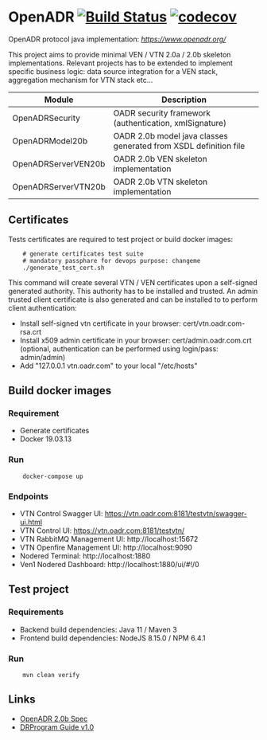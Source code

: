 # OpenADR  [![Build Status](https://travis-ci.org/avob/OpenADR.svg?branch=master)](https://travis-ci.org/avob/OpenADR)  [![codecov](https://codecov.io/gh/avob/OpenADR/branch/master/graph/badge.svg)](https://codecov.io/gh/avob/OpenADR)


OpenADR protocol java implementation: *https://www.openadr.org/*

This project aims to provide minimal VEN / VTN 2.0a / 2.0b skeleton implementations. Relevant projects has to be extended to implement specific business logic: data source integration for a VEN stack, aggregation mechanism for VTN stack etc...

Module | Description
------------- | ------------- 
OpenADRSecurity | OADR security framework (authentication, xmlSignature)
OpenADRModel20b | OADR 2.0b model java classes generated from XSDL definition file
OpenADRServerVEN20b | OADR 2.0b VEN skeleton implementation
OpenADRServerVTN20b | OADR 2.0b VTN skeleton implementation

## Certificates

Tests certificates are required to test project or build docker images:
```shell
	# generate certificates test suite
	# mandatory passphare for devops purpose: changeme
	./generate_test_cert.sh
```

This command will create several VTN / VEN certificates upon a self-signed generated authority. This authority has to be installed and trusted. An admin trusted client certificate is also generated and can be installed to to perform client authentication:

- Install self-signed vtn certificate in your browser: cert/vtn.oadr.com-rsa.crt
- Install x509 admin certificate in your browser: cert/admin.oadr.com.crt (optional, authentication can be performed using login/pass: admin/admin)
- Add "127.0.0.1 vtn.oadr.com" to your local "/etc/hosts"

## Build docker images

### Requirement

- Generate certificates
- Docker 19.03.13

### Run

```shell
	docker-compose up
```

### Endpoints

- VTN Control Swagger UI: https://vtn.oadr.com:8181/testvtn/swagger-ui.html
- VTN Control UI: https://vtn.oadr.com:8181/testvtn/
- VTN RabbitMQ Management UI: http://localhost:15672
- VTN Openfire Management UI: http://localhost:9090
- Nodered Terminal: http://localhost:1880 
- Ven1 Nodered Dashboard: http://localhost:1880/ui/#!/0

## Test project

### Requirements
- Backend build dependencies: Java 11 / Maven 3
- Frontend build dependencies: NodeJS 8.15.0 / NPM 6.4.1

### Run

```shell
	mvn clean verify
```

## Links

- [OpenADR 2.0b Spec](https://cimug.ucaiug.org/Projects/CIM-OpenADR/Shared%20Documents/Source%20Documents/OpenADR%20Alliance/OpenADR_2_0b_Profile_Specification_v1.0.pdf)
- [DRProgram Guide v1.0](https://www.openadr.org/assets/openadr_drprogramguide_v1.0.pdf)

